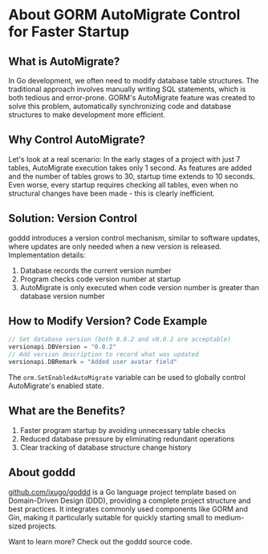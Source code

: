 # About GORM AutoMigrate Control for Faster Startup

## What is AutoMigrate?

In Go development, we often need to modify database table structures. The traditional approach involves manually writing SQL statements, which is both tedious and error-prone. GORM's AutoMigrate feature was created to solve this problem, automatically synchronizing code and database structures to make development more efficient.

## Why Control AutoMigrate?

Let's look at a real scenario: In the early stages of a project with just 7 tables, AutoMigrate execution takes only 1 second. As features are added and the number of tables grows to 30, startup time extends to 10 seconds. Even worse, every startup requires checking all tables, even when no structural changes have been made - this is clearly inefficient.

## Solution: Version Control

goddd introduces a version control mechanism, similar to software updates, where updates are only needed when a new version is released. Implementation details:

1. Database records the current version number
2. Program checks code version number at startup
3. AutoMigrate is only executed when code version number is greater than database version number

## How to Modify Version? Code Example

```go
// Set database version (both 0.0.2 and v0.0.2 are acceptable)
versionapi.DBVersion = "0.0.2"
// Add version description to record what was updated
versionapi.DBRemark = "Added user avatar field"
```

The `orm.SetEnabledAutoMigrate` variable can be used to globally control AutoMigrate's enabled state.

## What are the Benefits?

1. Faster program startup by avoiding unnecessary table checks
2. Reduced database pressure by eliminating redundant operations
3. Clear tracking of database structure change history

## About goddd

[github.com/ixugo/goddd](https://github.com/ixugo/goddd) is a Go language project template based on Domain-Driven Design (DDD), providing a complete project structure and best practices. It integrates commonly used components like GORM and Gin, making it particularly suitable for quickly starting small to medium-sized projects.

Want to learn more? Check out the goddd source code.